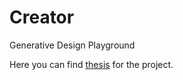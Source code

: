 # Creator
Generative Design Playground

Here you can find [thesis](https://github.com/mlprokofyev/Creator.Thesis) for the project.

